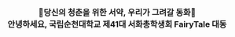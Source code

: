 <h3 align="center"">
🌸당신의 청춘을 위한 서약, 우리가 그려갈 동화🌸
<br/>
안녕하세요, 국립순천대학교 제41대 서화총학생회 FairyTale 대동
</h3>
